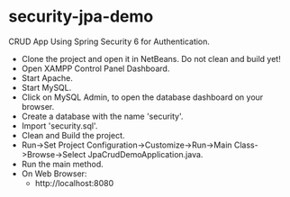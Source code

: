 # security-jpa-demo
CRUD App Using Spring Security 6 for Authentication.

- Clone the project and open it in NetBeans. Do not clean and build yet!
- Open XAMPP Control Panel Dashboard.
- Start Apache.
- Start MySQL.
- Click on MySQL Admin, to open the database dashboard on your browser.
- Create a database with the name 'security'.
- Import 'security.sql'.
- Clean and Build the project.
- Run->Set Project Configuration->Customize->Run->Main Class->Browse->Select JpaCrudDemoApplication.java.
- Run the main method.
- On Web Browser:
  * http://localhost:8080
